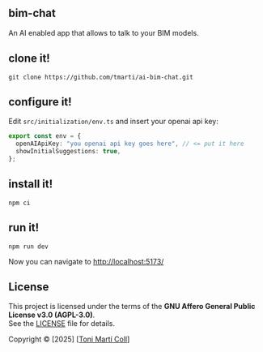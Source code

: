 ## bim-chat

An AI enabled app that allows to talk to your BIM models.

## clone it!

```
git clone https://github.com/tmarti/ai-bim-chat.git
```

## configure it!

Edit `src/initialization/env.ts` and insert your openai api key:

```ts
export const env = {
  openAIApiKey: "you openai api key goes here", // <= put it here
  showInitialSuggestions: true,
};
```

## install it!

```
npm ci
```

## run it!

```
npm run dev
```

Now you can navigate to [http://localhost:5173/](http://localhost:5173/)

## License

This project is licensed under the terms of the **GNU Affero General Public License v3.0 (AGPL-3.0)**.  
See the [LICENSE](LICENSE) file for details.

Copyright © [2025] [[Toni Martí Coll](https://www.linkedin.com/in/toni-mart%C3%AD-392604103/)]